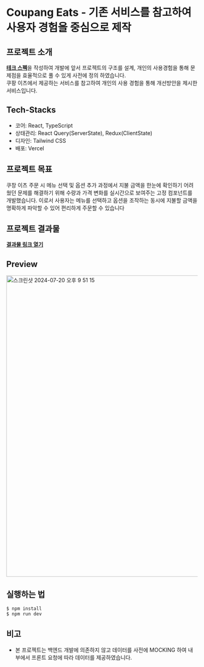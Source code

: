 # Coupang Eats - 기존 서비스를 참고하여 사용자 경험을 중심으로 제작

## 프로젝트 소개
[__테크 스펙__](https://docs.google.com/document/d/1DUixRYSVXQCKqcVedQ6-aYLRw_HRPaTdznVQ-rF0kF0/edit#heading=h.wub27ex6n4zy)을 작성하여 개발에 앞서 프로젝트의 구조를 설계, 개인의 사용경험을 통해 문제점을 효율적으로 풀 수 있게 사전에 정의 하였습니다. <br />
쿠팡 이츠에서 제공하는 서비스를 참고하여 개인의 사용 경험을 통해 개선방안을 제시한 서비스입니다.

## Tech-Stacks
- 코어: React, TypeScript
- 상태관리: React Query(ServerState), Redux(ClientState)
- 디자인: Tailwind CSS
- 배포: Vercel

## 프로젝트 목표
쿠창 이츠 주문 시 메뉴 선택 및 옵션 추가 과정에서 지불 금액을 한눈에 확인하기 어려웠던 문제를 해결하기 위해 수량과 가격 변화를 실시간으로 보여주는 고정 컴포넌트를 개발했습니다. 이로서 사용자는 메뉴를 선택하고 옵션을 조작하는 동시에 지불할 금액을 명확하게 파악할 수 있어 편리하게 주문할 수 있습니다

## 프로젝트 결과물
[__결과물 링크 열기__](https://coupang-eats.vercel.app/)

## Preview
<img width="793" alt="스크린샷 2024-07-20 오후 9 51 15" src="https://github.com/user-attachments/assets/a78356c2-9917-445f-b802-d238bef8c173">




## 실행하는 법
```
$ npm install
$ npm run dev
```

##  비고
- 본 프로젝트는 백엔드 개발에 의존하지 않고 데이터를 사전에 MOCKING 하여 내부에서 프론트 요청에 따라 데이터를 제공하였습니다.










